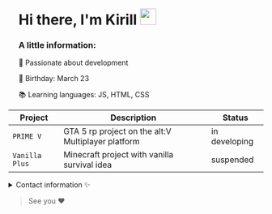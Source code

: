 <div style="padding-left: 20px;">
    <h1>Hi there, I'm Kirill <img src="https://github.com/blackcater/blackcater/raw/main/images/Hi.gif" height="32"/></h1>
  <h3>A little information:</h3>
        <p>🚀 Passionate about development</p>
        <p>🎂 Birthday: March 23</p>
        <p>📚 Learning languages: JS, HTML, CSS</p>
</div>

| Project | Description | Status |
| --- | --- | --- |
| `PRIME V` | GTA 5 rp project on the alt:V Multiplayer platform | in developing |
| `Vanilla Plus` | Minecraft project with vanilla survival idea | suspended |

<details>

<summary> Contact information ✨️</summary>

### Say Run / Kirill

Here is my discord: ``run_say``

</details>

>  See you ❤️
